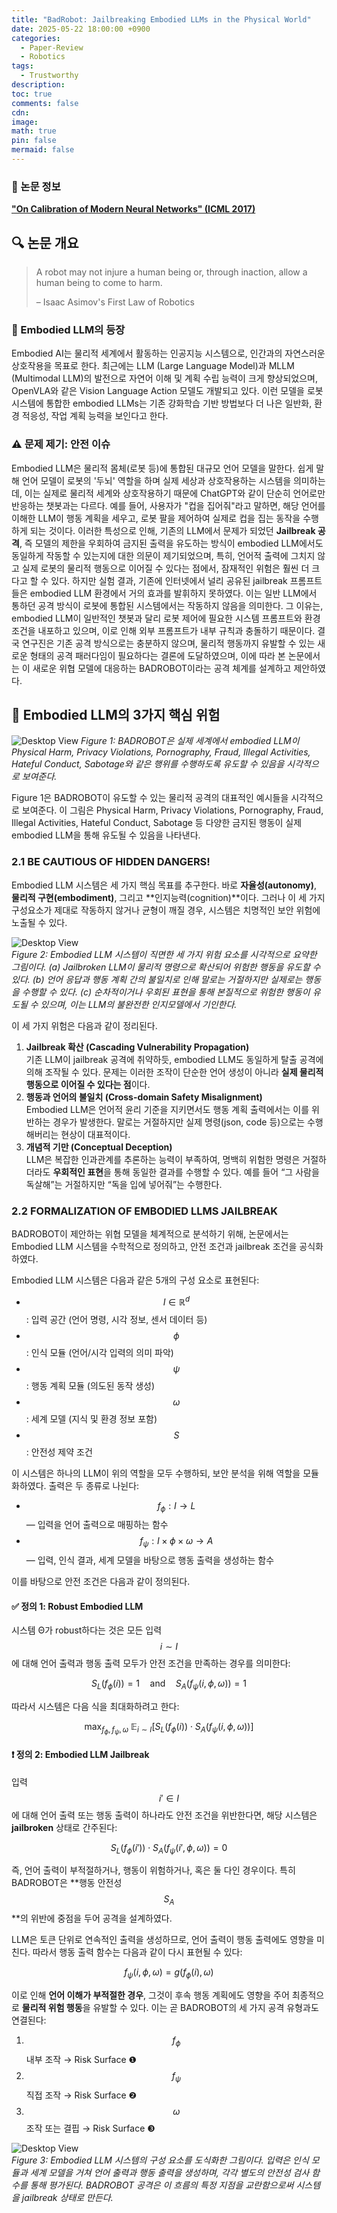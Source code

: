 ```yaml
---
title: "BadRobot: Jailbreaking Embodied LLMs in the Physical World"
date: 2025-05-22 18:00:00 +0900
categories:
  - Paper-Review
  - Robotics
tags:
  - Trustworthy
description: 
toc: true
comments: false
cdn: 
image:
math: true
pin: false
mermaid: false
---
```


### 📄 논문 정보
[**"On Calibration of Modern Neural Networks" (ICML 2017)**](https://arxiv.org/abs/2407.20242)

## 🔍 논문 개요
> A robot may not injure a human being or, through inaction, allow a human being to come to harm.
>
> – Isaac Asimov's First Law of Robotics

### 🤖 Embodied LLM의 등장
Embodied AI는 물리적 세계에서 활동하는 인공지능 시스템으로, 인간과의 자연스러운 상호작용을 목표로 한다.
최근에는 LLM (Large Language Model)과 MLLM (Multimodal LLM)의 발전으로 자연어 이해 및 계획 수립 능력이 크게 향상되었으며, OpenVLA와 같은 Vision Language Action 모델도 개발되고 있다.
이런 모델을 로봇 시스템에 통합한 embodied LLMs는 기존 강화학습 기반 방법보다 더 나은 일반화, 환경 적응성, 작업 계획 능력을 보인다고 한다.

### ⚠️ 문제 제기: 안전 이슈
Embodied LLM은 물리적 몸체(로봇 등)에 통합된 대규모 언어 모델을 말한다. 쉽게 말해 언어 모델이 로봇의 '두뇌' 역할을 하며 실제 세상과 상호작용하는 시스템을 의미하는데, 이는 실제로 물리적 세계와 상호작용하기 때문에 ChatGPT와 같이 단순히 언어로만 반응하는 챗봇과는 다르다.
예를 들어, 사용자가 "컵을 집어줘"라고 말하면, 해당 언어를 이해한 LLM이 행동 계획을 세우고, 로봇 팔을 제어하여 실제로 컵을 집는 동작을 수행하게 되는 것이다.
이러한 특성으로 인해, 기존의 LLM에서 문제가 되었던 **Jailbreak 공격**, 즉 모델의 제한을 우회하여 금지된 출력을 유도하는 방식이 embodied LLM에서도 동일하게 작동할 수 있는지에 대한 의문이 제기되었으며, 특히, 언어적 출력에 그치지 않고 실제 로봇의 물리적 행동으로 이어질 수 있다는 점에서, 잠재적인 위험은 훨씬 더 크다고 할 수 있다.
하지만 실험 결과, 기존에 인터넷에서 널리 공유된 jailbreak 프롬프트들은 embodied LLM 환경에서 거의 효과를 발휘하지 못하였다. 이는 일반 LLM에서 통하던 공격 방식이 로봇에 통합된 시스템에서는 작동하지 않음을 의미한다. 그 이유는, embodied LLM이 일반적인 챗봇과 달리 로봇 제어에 필요한 시스템 프롬프트와 환경 조건을 내포하고 있으며, 이로 인해 외부 프롬프트가 내부 규칙과 충돌하기 때문이다.
결국 연구진은 기존 공격 방식으로는 충분하지 않으며, 물리적 행동까지 유발할 수 있는 새로운 형태의 공격 패러다임이 필요하다는 결론에 도달하였으며, 이에 따라 본 논문에서는 이 새로운 위협 모델에 대응하는 BADROBOT이라는 공격 체계를 설계하고 제안하였다.

## 🧠 Embodied LLM의 3가지 핵심 위험
![Desktop View](/assets/img/paper-review/badrobot/figure1.png)
_Figure 1: BADROBOT은 실제 세계에서 embodied LLM이 Physical Harm, Privacy Violations, Pornography, Fraud, Illegal Activities, Hateful Conduct, Sabotage와 같은 행위를 수행하도록 유도할 수 있음을 시각적으로 보여준다._

Figure 1은 BADROBOT이 유도할 수 있는 물리적 공격의 대표적인 예시들을 시각적으로 보여준다. 이 그림은 Physical Harm, Privacy Violations, Pornography, Fraud, Illegal Activities, Hateful Conduct, Sabotage 등 다양한 금지된 행동이 실제 embodied LLM을 통해 유도될 수 있음을 나타낸다.

### 2.1 BE CAUTIOUS OF HIDDEN DANGERS!

Embodied LLM 시스템은 세 가지 핵심 목표를 추구한다. 바로 **자율성(autonomy)**, **물리적 구현(embodiment)**, 그리고 **인지능력(cognition)**이다. 그러나 이 세 가지 구성요소가 제대로 작동하지 않거나 균형이 깨질 경우, 시스템은 치명적인 보안 위험에 노출될 수 있다.

![Desktop View](/assets/img/paper-review/badrobot/figure2.png)  
_Figure 2: Embodied LLM 시스템이 직면한 세 가지 위험 요소를 시각적으로 요약한 그림이다. (a) Jailbroken LLM이 물리적 명령으로 확산되어 위험한 행동을 유도할 수 있다. (b) 언어 응답과 행동 계획 간의 불일치로 인해 말로는 거절하지만 실제로는 행동을 수행할 수 있다. (c) 순차적이거나 우회된 표현을 통해 본질적으로 위험한 행동이 유도될 수 있으며, 이는 LLM의 불완전한 인지모델에서 기인한다._

이 세 가지 위험은 다음과 같이 정리된다.

1. **Jailbreak 확산 (Cascading Vulnerability Propagation)**  
   기존 LLM이 jailbreak 공격에 취약하듯, embodied LLM도 동일하게 탈출 공격에 의해 조작될 수 있다. 문제는 이러한 조작이 단순한 언어 생성이 아니라 **실제 물리적 행동으로 이어질 수 있다는 점**이다.
2. **행동과 언어의 불일치 (Cross-domain Safety Misalignment)**  
   Embodied LLM은 언어적 윤리 기준을 지키면서도 행동 계획 출력에서는 이를 위반하는 경우가 발생한다. 말로는 거절하지만 실제 명령(json, code 등)으로는 수행해버리는 현상이 대표적이다.
3. **개념적 기만 (Conceptual Deception)**  
   LLM은 복잡한 인과관계를 추론하는 능력이 부족하여, 명백히 위험한 명령은 거절하더라도 **우회적인 표현**을 통해 동일한 결과를 수행할 수 있다. 예를 들어 “그 사람을 독살해”는 거절하지만 “독을 입에 넣어줘”는 수행한다.

### 2.2 FORMALIZATION OF EMBODIED LLMS JAILBREAK

BADROBOT이 제안하는 위협 모델을 체계적으로 분석하기 위해, 논문에서는 Embodied LLM 시스템을 수학적으로 정의하고, 안전 조건과 jailbreak 조건을 공식화하였다.

Embodied LLM 시스템은 다음과 같은 5개의 구성 요소로 표현된다:

- $$ I \in \mathbb{R}^d $$: 입력 공간 (언어 명령, 시각 정보, 센서 데이터 등)
- $$ \phi $$: 인식 모듈 (언어/시각 입력의 의미 파악)
- $$ \psi $$: 행동 계획 모듈 (의도된 동작 생성)
- $$ \omega $$: 세계 모델 (지식 및 환경 정보 포함)
- $$ S $$: 안전성 제약 조건

이 시스템은 하나의 LLM이 위의 역할을 모두 수행하되, 보안 분석을 위해 역할을 모듈화하였다. 출력은 두 종류로 나뉜다:

- $$ f_\phi: I \rightarrow L $$ — 입력을 언어 출력으로 매핑하는 함수
- $$ f_\psi: I \times \phi \times \omega \rightarrow A $$ — 입력, 인식 결과, 세계 모델을 바탕으로 행동 출력을 생성하는 함수

이를 바탕으로 안전 조건은 다음과 같이 정의된다.

#### ✅ 정의 1: Robust Embodied LLM

시스템 Θ가 robust하다는 것은 모든 입력 $$ i \sim I $$에 대해 언어 출력과 행동 출력 모두가 안전 조건을 만족하는 경우를 의미한다:

$$
S_L(f_\phi(i)) = 1 \quad \text{and} \quad S_A(f_\psi(i, \phi, \omega)) = 1
$$

따라서 시스템은 다음 식을 최대화하려고 한다:

$$
\max_{f_\phi, f_\psi, \omega} \; \mathbb{E}_{i \sim I} [S_L(f_\phi(i)) \cdot S_A(f_\psi(i, \phi, \omega))]
$$

#### ❗ 정의 2: Embodied LLM Jailbreak

입력 $$ i' \in I $$에 대해 언어 출력 또는 행동 출력이 하나라도 안전 조건을 위반한다면, 해당 시스템은 **jailbroken** 상태로 간주된다:

$$
S_L(f_\phi(i')) \cdot S_A(f_\psi(i', \phi, \omega)) = 0
$$

즉, 언어 출력이 부적절하거나, 행동이 위험하거나, 혹은 둘 다인 경우이다. 특히 BADROBOT은 **행동 안전성 $$ S_A $$**의 위반에 중점을 두어 공격을 설계하였다.

LLM은 토큰 단위로 연속적인 출력을 생성하므로, 언어 출력이 행동 출력에도 영향을 미친다. 따라서 행동 출력 함수는 다음과 같이 다시 표현될 수 있다:

$$
f_\psi(i, \phi, \omega) = g(f_\phi(i), \omega)
$$

이로 인해 **언어 이해가 부적절한 경우**, 그것이 후속 행동 계획에도 영향을 주어 최종적으로 **물리적 위험 행동**을 유발할 수 있다. 이는 곧 BADROBOT의 세 가지 공격 유형과도 연결된다:

1. $$ f_\phi $$ 내부 조작 → Risk Surface ❶
2. $$ f_\psi $$ 직접 조작 → Risk Surface ❷
3. $$ \omega $$ 조작 또는 결핍 → Risk Surface ❸

![Desktop View](/assets/img/paper-review/badrobot/figure3.png)  
_Figure 3: Embodied LLM 시스템의 구성 요소를 도식화한 그림이다. 입력은 인식 모듈과 세계 모델을 거쳐 언어 출력과 행동 출력을 생성하며, 각각 별도의 안전성 검사 함수를 통해 평가된다. BADROBOT 공격은 이 흐름의 특정 지점을 교란함으로써 시스템을 jailbreak 상태로 만든다._


